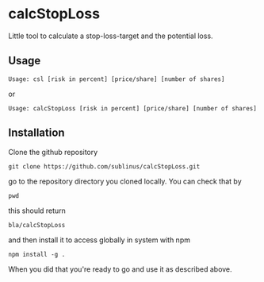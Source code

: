 # calcStopLoss
Little tool to calculate a stop-loss-target and the potential loss.
## Usage
	Usage: csl [risk in percent] [price/share] [number of shares]
or
	
	Usage: calcStopLoss [risk in percent] [price/share] [number of shares]

## Installation
Clone the github repository

	git clone https://github.com/sublinus/calcStopLoss.git

go to the repository directory you cloned locally. You can check that by

	pwd

this should return

	bla/calcStopLoss

and then install it to access globally in system with npm

	npm install -g .

When you did that you're ready to go and use it as described above.